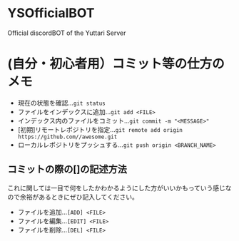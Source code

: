 # YSOfficialBOT
Official discordBOT of the Yuttari Server

# (自分・初心者用）コミット等の仕方のメモ
* 現在の状態を確認...`git status`<br>
* ファイルをインデックスに追加...`git add <FILE>`<br>
* インデックス内のファイルをコミット...`git commit -m "<MESSAGE>"`<br>
* [初期]リモートレポジトリを指定...`git remote add origin https://github.com//awesome.git`<br>
* ローカルレポジトリをプッシュする...`git push origin <BRANCH_NAME>`<br>

## コミットの際の[]の記述方法
これに関しては一目で何をしたかわかるようにした方がいいかもっていう感じなので余裕があるときにぜひ記入してください。
* ファイルを追加...`[ADD] <FILE>`<br>
* ファイルを編集...`[EDIT] <FILE>`<br>
* ファイルを削除...`[DEL] <FILE>`<br>
